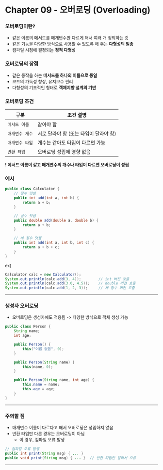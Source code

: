 # Chapter 09 - 오버로딩 (Overloading)

###  오버로딩이란?

- 같은 이름의 메서드를 매개변수만 다르게 해서 여러 개 정의하는 것
- 같은 기능을 다양한 방식으로 사용할 수 있도록 해 주는 **다형성의 일종**
- 컴파일 시점에 결정되는 **정적 다형성**

### 오버로딩의 장점

- 같은 동작을 하는 **메서드를 하나의 이름으로 통일**
- 코드의 가독성 향상, 유지보수 편리
- 다형성의 기초적인 형태로 **객체지향 설계의 기반**

### 오버로딩 조건

| 구분 | 조건 설명 |
| - | - |
| `메서드 이름` | 같아야 함 |
| `매개변수 개수` | 서로 달라야 함 (또는 타입이 달라야 함) |
| `매개변수 타입` | 개수는 같아도 타입이 다르면 가능 |
| `반환 타입` | 오버로딩 성립에 영향 없음 |

**! 메서드 이름이 같고 매개변수의 개수나 타입이 다르면 오버로딩이 성립**

### 예시

```java
public class Calculator {
    // 정수 덧셈
    public int add(int a, int b) {
        return a + b;
    }

    // 실수 덧셈
    public double add(double a, double b) {
        return a + b;
    }

    // 세 정수 덧셈
    public int add(int a, int b, int c) {
        return a + b + c;
    }
}
```

ex)
```java
Calculator calc = new Calculator();
System.out.println(calc.add(3, 4));        // int 버전 호출
System.out.println(calc.add(3.0, 4.5));    // double 버전 호출
System.out.println(calc.add(1, 2, 3));     // 세 정수 버전 호출
```

---

### 생성자 오버로딩

- 오버로딩은 생성자에도 적용됨 -> 다양한 방식으로 객체 생성 가능

```java
public class Person {
    String name;
    int age;

    public Person() {
        this("이름 없음", 0);
    }

    public Person(String name) {
        this(name, 0);
    }

    public Person(String name, int age) {
        this.name = name;
        this.age = age;
    }
}
```

---

### 주의할 점

- 매개변수 이름이 다르다고 해서 오버로딩은 성립하지 않음
- 반환 타입만 다른 경우는 오버로딩이 아님
    - 이 경우, 컴파일 오류 발생

```java
// 컴파일 오류 발생
public int print(String msg) { ... }
public void print(String msg) { ... }  // 반환 타입만 달라서 오류
```

---